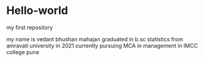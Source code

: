# Hello-world
my first repository



my name is vedant bhushan mahajan graduated in b.sc statistics from amravati university in 2021 currently pursuing MCA in management in IMCC college pune
